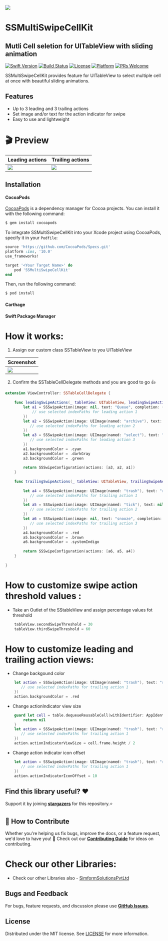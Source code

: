 <a href="https://www.simform.com/"><img src="https://github.com/SimformSolutionsPvtLtd/SSToastMessage/blob/master/simformBanner.png"></a>
# SSMultiSwipeCellKit
## Mutli Cell seletion for UITableView with sliding animation
[![Swift Version][swift-image]][swift-url]
[![Build Status][travis-image]][travis-url]
[![License][license-image]][license-url]
[![Platform][platform-image]][platform-url]
[![PRs Welcome][PR-image]][PR-url]

SSMultiSwipeCellKit provides feature for UITableView to select multiple cell at once with beautiful sliding animations.

## Features

- Up to 3 leading and 3 trailing actions
- Set image and/or text for the action indicator for swipe
- Easy to use and lightweight

# 🎬 Preview

| Leading actions | Trailing actions |
|--|--|
| ![](gifs/leading.gif) | ![](gifs/trailing.gif) |

## Installation

#### CocoaPods

[CocoaPods](http://cocoapods.org) is a dependency manager for Cocoa projects. You can install it with the following command:

```bash
$ gem install cocoapods
```

To integrate SSMultiSwipeCellKit into your Xcode project using CocoaPods, specify it in your `Podfile`:

```ruby
source 'https://github.com/CocoaPods/Specs.git'
platform :ios, '10.0'
use_frameworks!

target '<Your Target Name>' do
    pod 'SSMultiSwipeCellKit'
end
```

Then, run the following command:

```bash
$ pod install
```

#### Carthage


#### Swift Package Manager



# How it works:

1. Assign our custom class SSTableView to you UITableView

| Screenshot |
|--|
| ![](screenshots/sstableview.png) |

2. Confirm the SSTableCellDelegate methods and you are good to go 👍
```swift
extension ViewController: SSTableCellDelegate {
    
    func leadingSwipeActions(_ tableView: UITableView, leadingSwipeActionsConfigurationForRowAt indexPath: IndexPath) -> SSSwipeConfiguration? {
        let a1 = SSSwipeAction(image: nil, text: "Queue", completion: { indexPaths in
            // use selected indexPaths for leading action 1
        })
        let a2 = SSSwipeAction(image: UIImage(named: "archive"), text: nil, completion: { indexPaths in
           // use selected indexPaths for leading action 2
        })
        let a3 = SSSwipeAction(image: UIImage(named: "select"), text: "select", completion: { indexPaths in
           // use selected indexPaths for leading action 3
        })
        a1.backgroundColor = .cyan
        a2.backgroundColor = .darkGray
        a3.backgroundColor = .green
        
        return SSSwipeConfiguration(actions: [a3, a2, a1])
    }
    
    func trailingSwipeActions(_ tableView: UITableView, trailingSwipeActionsConfigurationForRowAt indexPath: IndexPath) -> SSSwipeConfiguration? {
        
        let a4 = SSSwipeAction(image: UIImage(named: "trash"), text: "remove", completion: { indexPaths in
           // use selected indexPaths for trailing action 1
        })
        let a5 = SSSwipeAction(image: UIImage(named: "tick"), text: nil, completion: { indexPaths in
           // use selected indexPaths for trailing action 2
        })
        let a6 = SSSwipeAction(image: nil, text: "snooze", completion: { indexPaths in
           // use selected indexPaths for trailing action 3
        })
        a4.backgroundColor = .red
        a5.backgroundColor = .brown
        a6.backgroundColor = .systemIndigo
        
        return SSSwipeConfiguration(actions: [a6, a5, a4])
    }
    
}
```

# How to customize swipe action threshold values :

* Take an Outlet of the SStableView and assign percentage values fot threshold
```swift
    tableView.secondSwipeThreshold = 30
    tableView.thirdSwipeThreshold = 60
```

# How to customize leading and trailing action views:

* Change backgound color
```swift
    let action = SSSwipeAction(image: UIImage(named: "trash"), text: "remove", completion: { indexPaths in
       // use selected indexPaths for trailing action 1
    })
    action.backgroundColor = .red    
```
* Change actionIndicator view size
```swift
    guard let cell = table.dequeueReusableCell(withIdentifier: AppIdentifiers.tableCell.identifier, for: indexPath) as? TableCell else {
        return nil
    }
    let action = SSSwipeAction(image: UIImage(named: "trash"), text: "remove", completion: { indexPaths in
       // use selected indexPaths for trailing action 1
    })
    action.actionIndicatorViewSize = cell.frame.height / 2
```

* Change action indicator icon offset
```swift
    let action = SSSwipeAction(image: UIImage(named: "trash"), text: "remove", completion: { indexPaths in
       // use selected indexPaths for trailing action 1
    })
    action.actionIndicatorIconOffset = 10
```

## Find this library useful? ❤️
Support it by joining __[stargazers]__ for this repository.⭐

## 🤝 How to Contribute

Whether you're helping us fix bugs, improve the docs, or a feature request, we'd love to have you! 💪
Check out our __[Contributing Guide]__ for ideas on contributing.

# Check our other Libraries:
* Check our other Libraries also - [SimformSolutionsPvtLtd][SimformSolutionsPvtLtd]

## Bugs and Feedback

For bugs, feature requests, and discussion please use __[GitHub Issues]__.

## License

Distributed under the MIT license. See [LICENSE][license-url] for more information.

[//]: # (These are reference links used in the body of this note and get stripped out when the markdown processor does its job. There is no need to format nicely because it shouldn't be seen. Thanks SO - http://stackoverflow.com/questions/4823468/store-comments-in-markdown-syntax)

   [git-repo-url]: <https://github.com/SimformSolutionsPvtLtd/SSPullToRefresh.git>
   [stargazers]: <https://github.com/mobile-simformsolutions/SSMultiSwipeCellKit/stargazers>
   [Contributing Guide]: <https://github.com/mobile-simformsolutions/SSMultiSwipeCellKit/main/CONTRIBUTING.md>
   [GitHub Issues]: <https://github.com/mobile-simformsolutions/SSMultiSwipeCellKit/issues>
   [swift-image]: https://img.shields.io/badge/swift-5.0-orange.svg
   [swift-url]: https://swift.org/
   [license-image]: https://img.shields.io/badge/License-MIT-blue.svg
   [license-url]: LICENSE
   [travis-image]: https://img.shields.io/travis/dbader/node-datadog-metrics/master.svg?style=flat-square
   [travis-url]: https://travis-ci.org/dbader/node-datadog-metrics
   [platform-image]:https://img.shields.io/cocoapods/p/LFAlertController.svg?style=flat
   [platform-url]:http://cocoapods.org/pods/LFAlertController
   [cocoa-image]:https://img.shields.io/cocoapods/v/EZSwiftExtensions.svg
   [cocoa-url]:https://img.shields.io/cocoapods/v/LFAlertController.svg
   [PR-image]:https://img.shields.io/badge/PRs-welcome-brightgreen.svg?style=flat-square
   [PR-url]:http://makeapullrequest.com
   [SimformSolutionsPvtLtd]: https://github.com/orgs/SimformSolutionsPvtLtd/repositories
